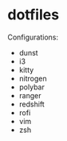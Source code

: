 # dotfiles

Configurations:

- dunst
- i3
- kitty
- nitrogen
- polybar
- ranger
- redshift
- rofi
- vim
- zsh
